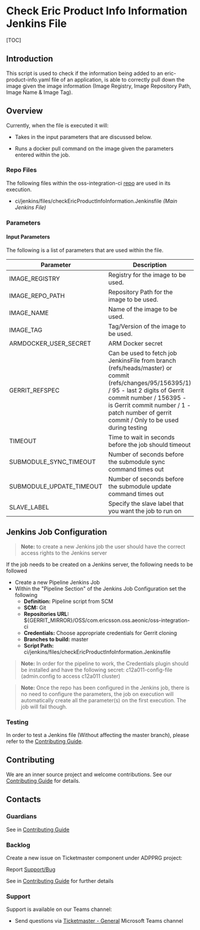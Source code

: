 # Check Eric Product Info Information Jenkins File

[TOC]

## Introduction

This script is used to check if the information being added to an eric-product-info.yaml file of an application, is able to correctly pull down the image given the image information (Image Registry, Image Repository Path, Image Name & Image Tag).

## Overview

Currently, when the file is executed it will:

- Takes in the input parameters that are discussed below.

- Runs a docker pull command on the image given the parameters entered within the job.

### Repo Files
The following files within the oss-integration-ci [repo](https://gerrit-gamma.gic.ericsson.se/#/admin/projects/OSS/com.ericsson.oss.aeonic/oss-integration-ci)
are used in its execution.
- ci/jenkins/files/checkEricProductInfoInformation.Jenkinsfile *(Main Jenkins File)*

### Parameters

#### Input Parameters

The following is a list of parameters that are used within the file.

| Parameter                | Description                                                                                                                                                                                                                                                    | Default                   |
|--------------------------|----------------------------------------------------------------------------------------------------------------------------------------------------------------------------------------------------------------------------------------------------------------|---------------------------|
| IMAGE_REGISTRY           | Registry for the image to be used.                                                                                                                                                                                                                             | armdocker.rnd.ericsson.se |
| IMAGE_REPO_PATH          | Repository Path for the image to be used.                                                                                                                                                                                                                      | proj-orchestration-so     |
| IMAGE_NAME               | Name of the image to be used.                                                                                                                                                                                                                                  | keycloak-client           |
| IMAGE_TAG                | Tag/Version of the image to be used.                                                                                                                                                                                                                           | 1.0.0-65                  |
| ARMDOCKER_USER_SECRET    | ARM Docker secret                                                                                                                                                                                                                                              |                           |
| GERRIT_REFSPEC           | Can be used to fetch job JenkinsFile from branch (refs/heads/master) or commit (refs/changes/95/156395/1) / 95 - last 2 digits of Gerrit commit number / 156395 - is Gerrit commit number / 1 - patch number of gerrit commit / Only to be used during testing | refs/heads/master         |
| TIMEOUT                  | Time to wait in seconds before the job should timeout                                                                                                                                                                                                          | 3600                      |
| SUBMODULE_SYNC_TIMEOUT   | Number of seconds before the submodule sync command times out                                                                                                                                                                                                  | 60                        |
| SUBMODULE_UPDATE_TIMEOUT | Number of seconds before the submodule update command times out                                                                                                                                                                                                | 300                       |
| SLAVE_LABEL              | Specify the slave label that you want the job to run on                                                                                                                                                                                                        | evo_docker_engine         |

## Jenkins Job Configuration

> **Note:** to create a new Jenkins job the user should have the correct access rights to the Jenkins server

If the job needs to be created on a Jenkins server, the following needs to be followed

- Create a new Pipeline Jenkins Job
- Within the "Pipeline Section" of the Jenkins Job Configuration set the following
    * **Definition:** Pipeline script from SCM
    * **SCM:** Git
    * **Repositories URL:** ${GERRIT_MIRROR}/OSS/com.ericsson.oss.aeonic/oss-integration-ci
    * **Credentials:** Choose appropriate credentials for Gerrit cloning
    * **Branches to build:** master
    * **Script Path:** ci/jenkins/files/checkEricProductInfoInformation.Jenkinsfile
> **Note:** In order for the pipeline to work, the Credentials plugin should be installed and have the following secret: c12a011-config-file (admin.config to access c12a011 cluster)

> **Note:** Once the repo has been configured in the Jenkins job, there is no need to configure the parameters, the job on execution
will automatically create all the parameter(s) on the first execution. The job will fail though.

### Testing

In order to test a Jenkins file (Without affecting the master branch), please refer to the [Contributing Guide](../Contribution_Guide.md).

## Contributing

We are an inner source project and welcome contributions. See our
[Contributing Guide](../Contribution_Guide.md) for details.

## Contacts

### Guardians

See in [Contributing Guide](../Contribution_Guide.md)

### Backlog

Create a new issue on Ticketmaster component under ADPPRG project:

Report [Support/Bug](https://jira-oss.seli.wh.rnd.internal.ericsson.com/browse/IDUN-4091)

See in [Contributing Guide](../Contribution_Guide.md) for further details

### Support

Support is available on our Teams channel:

- Send questions via
  [Ticketmaster - General](https://teams.microsoft.com/l/channel/19%3a9f5ed758e3a6405daffee42e0284268b%40thread.skype/General?groupId=1483901a-b5c4-445a-b707-aa7a5d0c1b4c&tenantId=92e84ceb-fbfd-47ab-be52-080c6b87953f)
  Microsoft Teams channel
